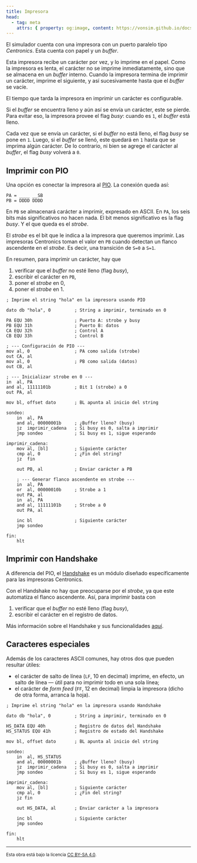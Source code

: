 ```yaml
---
title: Impresora
head:
  - tag: meta
    attrs: { property: og:image, content: https://vonsim.github.io/docs/og/io/devices/printer.png }
---
```


El simulador cuenta con una impresora con un puerto paralelo tipo _Centronics_. Esta cuenta con papel y un _buffer_.

Esta impresora recibe un carácter por vez, y lo imprime en el papel. Como la impresora es lenta, el carácter no se imprime inmediatamente, sino que se almacena en un _buffer_ interno. Cuando la impresora termina de imprimir un carácter, imprime el siguiente, y así sucesivamente hasta que el _buffer_ se vacíe.

El tiempo que tarda la impresora en imprimir un carácter es configurable.

Si el _buffer_ se encuentra lleno y aún así se envía un carácter, este se pierde. Para evitar eso, la impresora provee el flag _busy_: cuando es `1`, el _buffer_ está lleno.

Cada vez que se envía un carácter, si el _buffer_ no está lleno, el flag _busy_ se pone en `1`. Luego, si el _buffer_ se llenó, este quedará en `1` hasta que se imprima algún carácter. De lo contrario, ni bien se agrege el carácter al _buffer_, el flag _busy_ volverá a `0`.

## Imprimir con PIO

Una opción es conectar la impresora al [PIO](/VonSim8/docs/io/modules/pio/). La conexión queda así:

```
PA = ____ __SB
PB = DDDD DDDD
```

En `PB` se almacenará carácter a imprimir, expresado en ASCII. En `PA`, los seis bits más significativos no hacen nada. El bit menos significativo es la flag _busy_. Y el que queda es el _strobe_.

El _strobe_ es el bit que le indica a la impresora que queremos imprimir. Las impresoras Centronics toman el valor en `PB` cuando detectan un flanco ascendente en el _strobe_. Es decir, una transición de `S=0` a `S=1`.

En resumen, para imprimir un carácter, hay que

1. verificar que el _buffer_ no esté lleno (flag _busy_),
2. escribir el carácter en `PB`,
3. poner el _strobe_ en 0,
4. poner el _strobe_ en 1.

```vonsim
; Imprime el string "hola" en la impresora usando PIO

dato db "hola", 0         ; String a imprimir, terminado en 0

PA EQU 30h                ; Puerto A: strobe y busy
PB EQU 31h                ; Puerto B: datos
CA EQU 32h                ; Control A
CB EQU 33h                ; Control B

; --- Configuración de PIO ---
mov al, 0                 ; PA como salida (strobe)
out CA, al
mov al, 0                 ; PB como salida (datos)
out CB, al

; --- Inicializar strobe en 0 ---
in  al, PA
and al, 11111101b         ; Bit 1 (strobe) a 0
out PA, al

mov bl, offset dato       ; BL apunta al inicio del string

sondeo:
    in  al, PA
    and al, 00000001b     ; ¿Buffer lleno? (busy)
    jz  imprimir_cadena   ; Si busy es 0, salta a imprimir
    jmp sondeo            ; Si busy es 1, sigue esperando

imprimir_cadena:
    mov al, [bl]          ; Siguiente carácter
    cmp al, 0             ; ¿Fin del string?
    jz  fin

    out PB, al            ; Enviar carácter a PB

    ; --- Generar flanco ascendente en strobe ---
    in  al, PA
    or  al, 00000010b     ; Strobe a 1
    out PA, al
    in  al, PA
    and al, 11111101b     ; Strobe a 0
    out PA, al

    inc bl                ; Siguiente carácter
    jmp sondeo

fin:
    hlt
```

## Imprimir con Handshake

A diferencia del PIO, el [Handshake](/VonSim8/docs/io/modules/handshake/) es un módulo diseñado específicamente para las impresoras Centronics.

Con el Handshake no hay que preocuparse por el _strobe_, ya que este automatiza el flanco ascendente. Así, para imprimir basta con

1. verificar que el _buffer_ no esté lleno (flag _busy_),
2. escribir el carácter en el registro de datos.

Más información sobre el Handshake y sus funcionalidades [aquí](/VonSim8/docs/io/modules/handshake).

## Caracteres especiales

Además de los caracteres ASCII comunes, hay otros dos que pueden resultar útiles:

- el carácter de salto de línea (`LF`, 10 en decimal) imprime, en efecto, un salto de línea — útil para no imprimir todo en una sola línea;
- el carácter de _form feed_ (`FF`, 12 en decimal) limpia la impresora (dicho de otra forma, arranca la hoja).

```vonsim
; Imprime el string "hola" en la impresora usando Handshake

dato db "hola", 0         ; String a imprimir, terminado en 0

HS_DATA EQU 40h           ; Registro de datos del Handshake
HS_STATUS EQU 41h         ; Registro de estado del Handshake

mov bl, offset dato       ; BL apunta al inicio del string

sondeo:
    in  al, HS_STATUS
    and al, 00000001b     ; ¿Buffer lleno? (busy)
    jz  imprimir_cadena   ; Si busy es 0, salta a imprimir
    jmp sondeo            ; Si busy es 1, sigue esperando

imprimir_cadena:
    mov al, [bl]          ; Siguiente carácter
    cmp al, 0             ; ¿Fin del string?
    jz fin

    out HS_DATA, al       ; Enviar carácter a la impresora

    inc bl                ; Siguiente carácter
    jmp sondeo

fin:
    hlt
```
---

<small>Esta obra está bajo la licencia <a target="_blank" rel="license noopener noreferrer" href="http://creativecommons.org/licenses/by-sa/4.0/">CC BY-SA 4.0</a>.</small>
